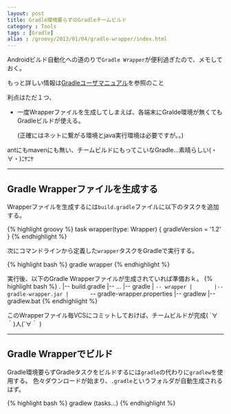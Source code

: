 ```yaml
---
layout: post
title: Gradle環境要らずのGradleチームビルド
category : Tools
tags : [Gradle]
alias : /groovy/2013/01/04/gradle-wrapper/index.html
---
```


Androidビルド自動化への道のりで`Gradle Wrapper`が便利過ぎたので、メモしておく。

もっと詳しい情報は[Gradleユーザマニュアル](http://gradle.org/docs/current/userguide/gradle_wrapper.html)を参照のこと


利点はただ１つ、

* 一度Wrapperファイルを生成してしまえば、各端末にGralde環境が無くてもGradleビルドが使える。

	(正確にはネットに繋がる環境とjava実行環境は必要ですが。。)

antにもmavenにも無い、チームビルドにもってこいなGradle…素晴らしい(・∀・)ﾆﾔﾆﾔ

----------------
## Gradle Wrapperファイルを生成する

Wrapperファイルを生成するには`build.gradle`ファイルに以下のタスクを追加する。

{% highlight groovy %} 
task wrapper(type: Wrapper) {
	gradleVersion = '1.2'
}
{% endhighlight %}

次にコマンドラインから定義した`wrapper`タスクをGradleで実行する。

{% highlight bash %}
gradle wrapper
{% endhighlight %}

実行後、以下のGradle Wrapperファイルが生成されていれば準備おｋ。
{% highlight bash %}
.
|-- build.gradle
|-- ...
|-- gradle
|   `-- wrapper
|       |-- gradle-wrapper.jar
|       `-- gradle-wrapper.properties
|-- gradlew
|-- gradlew.bat
{% endhighlight %}

このWrapperファイル毎VCSにコミットしておけば、チームビルドが完成( ´∀｀)人(´∀｀ )

----------------
## Gradle Wrapperでビルド

Gradle環境要らずGradleタスクをビルドするには`gradle`の代わりに`gradlew`を使用する。
色々ダウンロードが始まり、`.gradle`というフォルダが自動生成されるはず。

{% highlight bash %}
gradlew (tasks...)
{% endhighlight %}
